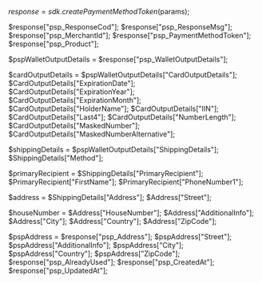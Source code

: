 $response = sdk.createPaymentMethodToken($params);

$response["psp_ResponseCod"];
$response["psp_ResponseMsg"];
$response["psp_MerchantId"];
$response["psp_PaymentMethodToken"];
$response["psp_Product"];

$pspWalletOutputDetails = $response["psp_WalletOutputDetails"];

$cardOutputDetails = $pspWalletOutputDetails["CardOutputDetails"];
$CardOutputDetails["ExpirationDate"];
$CardOutputDetails["ExpirationYear"];
$CardOutputDetails["ExpirationMonth"];
$CardOutputDetails["HolderName"];
$CardOutputDetails["IIN"];
$CardOutputDetails["Last4"];
$CardOutputDetails["NumberLength"];
$CardOutputDetails["MaskedNumber"];
$CardOutputDetails["MaskedNumberAlternative"];

$shippingDetails = $pspWalletOutputDetails["ShippingDetails"];
$ShippingDetails["Method"];

$primaryRecipient = $ShippingDetails["PrimaryRecipient"];
$PrimaryRecipient["FirstName"];
$PrimaryRecipient["PhoneNumber1"];

$address = $ShippingDetails["Address"];
$Address["Street"];

$houseNumber = $Address["HouseNumber"];
$Address["AdditionalInfo"];
$Address["City"];
$Address["Country"];
$Address["ZipCode"];

$pspAddress = $response["psp_Address"];
$pspAddress["Street"];
$pspAddress["AdditionalInfo"];
$pspAddress["City"];
$pspAddress["Country"];
$pspAddress["ZipCode"];
$response["psp_AlreadyUsed"];
$response["psp_CreatedAt"];
$response["psp_UpdatedAt"];
